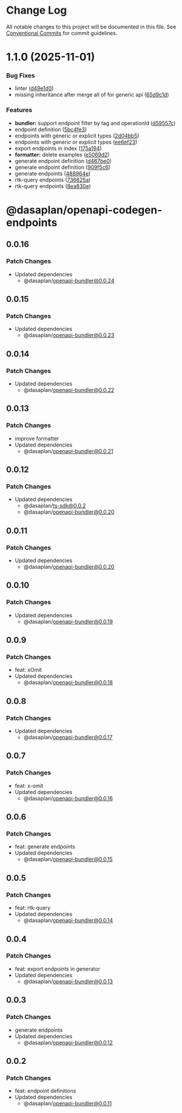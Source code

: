 # Change Log

All notable changes to this project will be documented in this file.
See [Conventional Commits](https://conventionalcommits.org) for commit guidelines.

# 1.1.0 (2025-11-01)


### Bug Fixes

* linter ([d49e1d0](https://github.com/dasaplan/ts-mono/commit/d49e1d07510c78134fc734418dc913743fbdb27b))
* missing inheritance after merge all of for generic api ([65d9c1d](https://github.com/dasaplan/ts-mono/commit/65d9c1dd4c64c1d4c7674e31958a5db2745eaca4))


### Features

* **bundler:** support endpoint filter by tag and operationId ([d59557c](https://github.com/dasaplan/ts-mono/commit/d59557cd682f6961c79f26e43a67a304cd40235d))
* endpoint definition ([5bc4fe3](https://github.com/dasaplan/ts-mono/commit/5bc4fe3c0cc27aa4158726a55c812a8c63230efb))
* endpoints with generic or explicit types ([2d04bb5](https://github.com/dasaplan/ts-mono/commit/2d04bb5d49a6e2d5a5613e62aa5c0b24937f84cd))
* endpoints with generic or explicit types ([ee6ef23](https://github.com/dasaplan/ts-mono/commit/ee6ef23649fa216b328fe9fa887baefcc9e06382))
* export endpoints in index ([175a194](https://github.com/dasaplan/ts-mono/commit/175a194f8d213893bd1dce31d4e404c4d46270d0))
* **formatter:** delete examples ([e5069d2](https://github.com/dasaplan/ts-mono/commit/e5069d23dd59accf9f6092f5caf793cda882b77b))
* generate endpoint definition ([d467be0](https://github.com/dasaplan/ts-mono/commit/d467be0448a58f6d0a7d5847eae1dcec48bb8861))
* generate endpoint definition ([909f5c6](https://github.com/dasaplan/ts-mono/commit/909f5c69cc9c2d3462787b3a5c3cf7255fa16134))
* generate endpoints ([488964e](https://github.com/dasaplan/ts-mono/commit/488964e0ed0dbc3ca0ec9d7e9e54262d7767d7db))
* rtk-query endpoints ([736625a](https://github.com/dasaplan/ts-mono/commit/736625adea1098d94b7fba970443142ebdc0f0ce))
* rtk-query endpoints ([8ea830e](https://github.com/dasaplan/ts-mono/commit/8ea830e7e3a843ed6c3ad1f0db8e9e4a5059636e))





# @dasaplan/openapi-codegen-endpoints

## 0.0.16

### Patch Changes

- Updated dependencies
  - @dasaplan/openapi-bundler@0.0.24

## 0.0.15

### Patch Changes

- Updated dependencies
  - @dasaplan/openapi-bundler@0.0.23

## 0.0.14

### Patch Changes

- Updated dependencies
  - @dasaplan/openapi-bundler@0.0.22

## 0.0.13

### Patch Changes

- improve formatter
- Updated dependencies
  - @dasaplan/openapi-bundler@0.0.21

## 0.0.12

### Patch Changes

- Updated dependencies
  - @dasaplan/ts-sdk@0.0.2
  - @dasaplan/openapi-bundler@0.0.20

## 0.0.11

### Patch Changes

- Updated dependencies
  - @dasaplan/openapi-bundler@0.0.20

## 0.0.10

### Patch Changes

- Updated dependencies
  - @dasaplan/openapi-bundler@0.0.19

## 0.0.9

### Patch Changes

- feat: xOmit
- Updated dependencies
  - @dasaplan/openapi-bundler@0.0.18

## 0.0.8

### Patch Changes

- Updated dependencies
  - @dasaplan/openapi-bundler@0.0.17

## 0.0.7

### Patch Changes

- feat: x-omit
- Updated dependencies
  - @dasaplan/openapi-bundler@0.0.16

## 0.0.6

### Patch Changes

- feat: generate endpoints
- Updated dependencies
  - @dasaplan/openapi-bundler@0.0.15

## 0.0.5

### Patch Changes

- feat: rtk-query
- Updated dependencies
  - @dasaplan/openapi-bundler@0.0.14

## 0.0.4

### Patch Changes

- feat: export endpoints in generator
- Updated dependencies
  - @dasaplan/openapi-bundler@0.0.13

## 0.0.3

### Patch Changes

- generate endpoints
- Updated dependencies
  - @dasaplan/openapi-bundler@0.0.12

## 0.0.2

### Patch Changes

- feat: endpoint definitions
- Updated dependencies
  - @dasaplan/openapi-bundler@0.0.11
